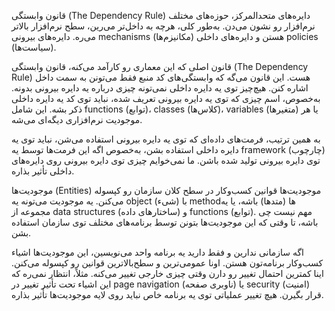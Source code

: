 قانون وابستگی (The Dependency Rule)
دایره‌های متحدالمرکز، حوزه‌های مختلف نرم‌افزار رو نشون می‌دن. به‌طور کلی، هرچه به داخل‌تر می‌رین، سطح نرم‌افزار بالاتر می‌ره. دایره‌های بیرونی mechanisms (مکانیزم‌ها) هستن و دایره‌های داخلی policies (سیاست‌ها).

قانون اصلی که این معماری رو کارآمد می‌کنه، قانون وابستگی (The Dependency Rule) هست. این قانون می‌گه که وابستگی‌های کد منبع فقط می‌تونن به سمت داخل اشاره کنن. هیچ‌چیز توی یه دایره داخلی نمی‌تونه چیزی درباره یه دایره بیرونی بدونه. به‌خصوص، اسم چیزی که توی یه دایره بیرونی تعریف شده، نباید توی کد یه دایره داخلی ذکر بشه. این شامل functions (توابع)، classes (کلاس‌ها)، variables (متغیرها) یا هر موجودیت نرم‌افزاری دیگه‌ای می‌شه.

به همین ترتیب، فرمت‌های داده‌ای که توی یه دایره بیرونی استفاده می‌شن، نباید توی یه دایره داخلی استفاده بشن، به‌خصوص اگه این فرمت‌ها توسط یه framework (چارچوب) توی دایره بیرونی تولید شده باشن. ما نمی‌خوایم چیزی توی دایره بیرونی روی دایره‌های داخلی تأثیر بذاره.


موجودیت‌ها (Entities)
موجودیت‌ها قوانین کسب‌وکار در سطح کلان سازمان رو کپسوله می‌کنن. یه موجودیت می‌تونه یه object (شیء) با methodها (متدها) باشه، یا یه مجموعه از data structures (ساختارهای داده) و functions (توابع). مهم نیست چی باشه، تا وقتی که این موجودیت‌ها بتونن توسط برنامه‌های مختلف توی سازمان استفاده بشن.

اگه سازمانی ندارین و فقط دارید یه برنامه واحد می‌نویسین، این موجودیت‌ها اشیاء کسب‌وکار برنامه‌تون هستن. اونا عمومی‌ترین و سطح‌بالاترین قوانین رو کپسوله می‌کنن. اینا کمترین احتمال تغییر رو دارن وقتی چیزی خارجی تغییر می‌کنه. مثلاً، انتظار نمی‌ره که این اشیاء تحت تأثیر تغییر در page navigation (ناوبری صفحه) یا security (امنیت) قرار بگیرن. هیچ تغییر عملیاتی توی یه برنامه خاص نباید روی لایه موجودیت‌ها تأثیر بذاره.